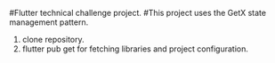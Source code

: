 #Flutter technical challenge project.
#This project uses the GetX state management pattern.

1. clone repository.
2. flutter pub get for fetching libraries and project configuration.